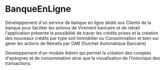 # BanqueEnLigne
<p>Développement d'un service de banque en ligne dédié aux Clients de la banque pour faciliter les actions de Virement bancaire et de retrait l'application présente la possibilité de tracer les crédits prises et la création des nouveaux crédits par type soit Immobilier ou Consommation et bien sur gérer  les actions de Retraits par GAB (Guichet Automatique Bancaire)</p>

<p>Developpement d'un module Admin qui permet la création des comptes d'epargnes et de consommation ainsi que la visualisation de l'historique des transactions.</p>
